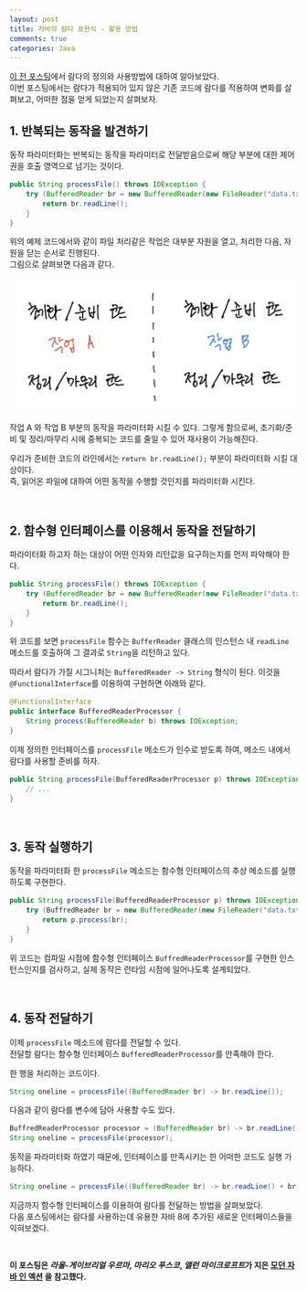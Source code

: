 ```yaml
---
layout: post
title: 자바의 람다 표현식 - 활용 방법
comments: true
categories: Java 
---
```


[이 전 포스팅](https://7772.github.io/2021-05-27-lambda-in-java/)에서 람다의 정의와 사용방법에 대하여 알아보았다.<br/>
이번 포스팅에서는 람다가 적용되어 있지 않은 기존 코드에 람다를 적용하여 변화를 살펴보고, 어떠한 점을 얻게 되었는지 살펴보자.

## 1. 반복되는 동작을 발견하기

동작 파라미터화는 반복되는 동작을 파라미터로 전달받음으로써 해당 부분에 대한 제어권을 호출 영역으로 넘기는 것이다.<br/>

```java
public String processFile() throws IOException {
    try (BufferedReader br = new BufferedReader(new FileReader("data.txt"))) {
        return br.readLine();
    }
}
```

위의 예제 코드에서와 같이 파일 처리같은 작업은 대부분 자원을 열고, 처리한 다음, 자원을 닫는 순서로 진행된다.<br/>
그림으로 살펴보면 다음과 같다.

<img src="../img/spring-lambda-2.png"/>

작업 A 와 작업 B 부분의 동작을 파라미터화 시킬 수 있다. 그렇게 함으로써, 초기화/준비 및 정리/마무리 시에 중복되는 코드를 줄일 수 있어 재사용이 가능해진다.<br/>

우리가 준비한 코드의 라인에서는 `return br.readLine();` 부분이 파라미터화 시킬 대상이다.<br/>
즉, 읽어온 파일에 대하여 어떤 동작을 수행할 것인지를 파라미터화 시킨다.

<br/>

## 2. 함수형 인터페이스를 이용해서 동작을 전달하기

파라미터화 하고자 하는 대상이 어떤 인자와 리턴값을 요구하는지를 먼저 파악해야 한다.<br/> 

```java
public String processFile() throws IOException {
    try (BufferedReader br = new BufferedReader(new FileReader("data.txt"))) {
        return br.readLine();
    }
}
```

위 코드를 보면 `processFile` 함수는 `BufferReader` 클래스의 인스턴스 내 `readLine` 메소드를 호출하여 그 결과로 `String`을 리턴하고 있다.<br/>

따라서 람다가 가질 시그니처는 `BufferedReader -> String` 형식이 된다.
이것을 `@FunctionalInterface`를 이용하여 구현하면 아래와 같다.<br/>

```java
@FunctionalInterface
public interface BufferedReaderProcessor {
    String process(BufferedReader b) throws IOException;
}
```

이제 정의한 인터페이스를 `processFile` 메소드가 인수로 받도록 하여, 메소드 내에서 람다를 사용할 준비를 하자.<br/> 

```java
public String processFile(BufferedReaderProcessor p) throws IOException {
    // ...
}
```

<br/>

## 3. 동작 실행하기

동작을 파라미터화 한 `processFile` 메소드는 함수형 인터페이스의 추상 메소드를 실행하도록 구현한다.<br/>

```java
public String processFile(BufferedReaderProcessor p) throws IOException {
    try (BuffredReader br = new BufferedReader(new FileReader("data.txt"))) {
        return p.process(br);
    }
}
```

위 코드는 컴파일 시점에 함수형 인터페이스 `BuffredReaderProcessor`를 구현한 인스턴스인지를 검사하고, 실제 동작은 런타임 시점에 일어나도록 설계되었다.

<br/>

## 4. 동작 전달하기

이제 `processFile` 메소드에 람다를 전달할 수 있다.<br/>
전달할 람다는 함수형 인터페이스 `BufferedReaderProcessor`를 만족해야 한다.

한 행을 처리하는 코드이다.

```java
String oneline = processFile((BufferedReader br) -> br.readLine());
```

다음과 같이 람다를 변수에 담아 사용할 수도 있다. 

```java
BuffredReaderProcessor processor = (BufferedReader br) -> br.readLine();
String oneline = processFile(processor);
```

동작을 파라미터화 하였기 때문에, 인터페이스를 만족시키는 한 어떠한 코드도 실행 가능하다.

```java
String oneline = processFile((BufferedReader br) -> br.readLine() + br.readLine());
```

지금까지 함수형 인터페이스를 이용하여 람다를 전달하는 방법을 살펴보았다.<br/>
다음 포스팅에서는 람다를 사용하는데 유용한 자바 8에 추가된 새로운 인터페이스들을 익혀보겠다. 

<br/>

**이 포스팅은 *라울-게이브리얼 우르마*, *마리오 푸스코*, *앨런 마이크로프트*가 지은 [모던 자바 인 액션](http://www.kyobobook.co.kr/product/detailViewKor.laf?ejkGb=KOR&mallGb=KOR&barcode=9791162242025) 을 참고했다.**

<br/><br/>
